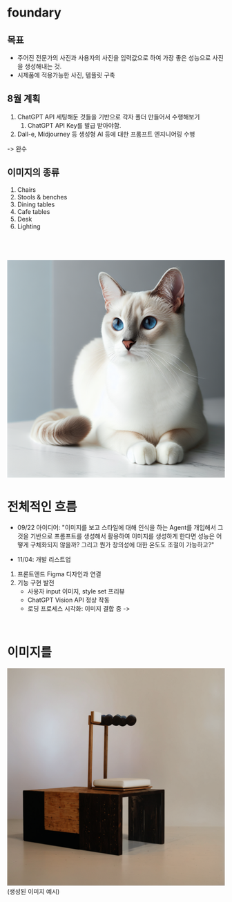 # foundary

## 목표 
- 주어진 전문가의 사진과 사용자의 사진을 입력값으로 하여 가장 좋은 성능으로 사진을 생성해내는 것.
- 시제품에 적용가능한 사진, 템플릿 구축

## 8월 계획
1. ChatGPT API 세팅해둔 것들을 기반으로 각자 폴더 만들어서 수행해보기
   1) ChatGPT API Key를 발급 받아야함.
2. Dall-e, Midjourney 등 생성형 AI 등에 대한 프롬프트 엔지니어링 수행


-> 완수


## 이미지의 종류
1. Chairs
2. Stools & benches
3. Dining tables
4. Cafe tables
5. Desk
6. Lighting

<br>

![Alt Text](77_images/whitecat_withagoodstart.png)
=======

# 전체적인 흐름 
- 09/22 아이디어: "이미지를 보고 스타일에 대해 인식을 하는 Agent를 개입해서 그것을 기반으로 프롬프트를 생성해서 활용하여 이미지를 생성하게 한다면 성능은 어떻게 구체화되지 않을까? 그리고 뭔가 창의성에 대한 온도도 조절이 가능하고?"

- 11/04: 개발 리스트업 
1) 프론트엔드 Figma 디자인과 연결
2) 기능 구현 발전
   - 사용자 input 이미지, style set 프리뷰
   - ChatGPT Vision API 정상 작동
   - 로딩 프로세스 시각화: 이미지 결합 중 -> 


<br>

# 이미지를 

![Alt Text](88_output\wooden_chairXwooden_chair\20240922_154931_wooden_chair_wooden_chair.png)
(생성된 이미지 예시)

